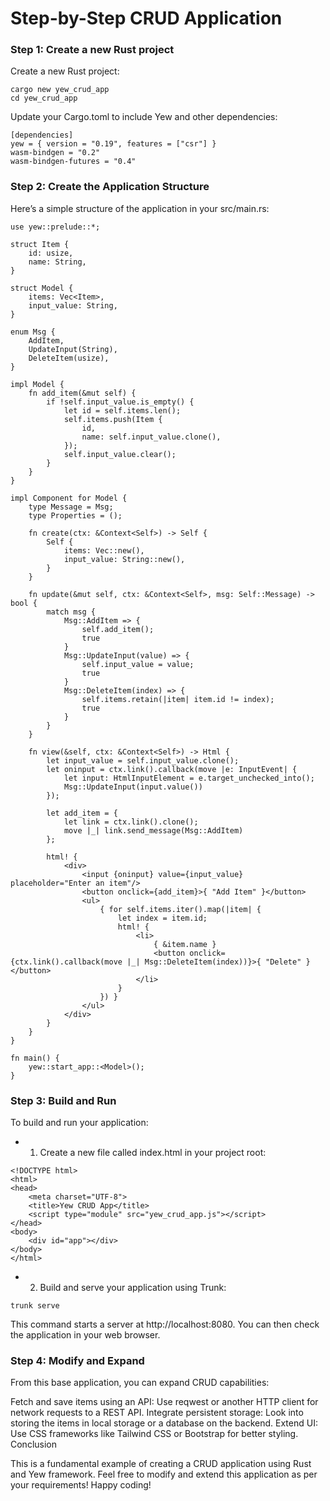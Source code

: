 # Step-by-Step CRUD Application

### Step 1: Create a new Rust project

Create a new Rust project:
```
cargo new yew_crud_app
cd yew_crud_app
```

Update your Cargo.toml to include Yew and other dependencies:
```
[dependencies]
yew = { version = "0.19", features = ["csr"] }
wasm-bindgen = "0.2"
wasm-bindgen-futures = "0.4"
```
### Step 2: Create the Application Structure</br>
Here’s a simple structure of the application in your src/main.rs:
```
use yew::prelude::*;

struct Item {
    id: usize,
    name: String,
}

struct Model {
    items: Vec<Item>,
    input_value: String,
}

enum Msg {
    AddItem,
    UpdateInput(String),
    DeleteItem(usize),
}

impl Model {
    fn add_item(&mut self) {
        if !self.input_value.is_empty() {
            let id = self.items.len();
            self.items.push(Item {
                id,
                name: self.input_value.clone(),
            });
            self.input_value.clear();
        }
    }
}

impl Component for Model {
    type Message = Msg;
    type Properties = ();

    fn create(ctx: &Context<Self>) -> Self {
        Self {
            items: Vec::new(),
            input_value: String::new(),
        }
    }

    fn update(&mut self, ctx: &Context<Self>, msg: Self::Message) -> bool {
        match msg {
            Msg::AddItem => {
                self.add_item();
                true
            }
            Msg::UpdateInput(value) => {
                self.input_value = value;
                true
            }
            Msg::DeleteItem(index) => {
                self.items.retain(|item| item.id != index);
                true
            }
        }
    }

    fn view(&self, ctx: &Context<Self>) -> Html {
        let input_value = self.input_value.clone();
        let oninput = ctx.link().callback(move |e: InputEvent| {
            let input: HtmlInputElement = e.target_unchecked_into();
            Msg::UpdateInput(input.value())
        });

        let add_item = {
            let link = ctx.link().clone();
            move |_| link.send_message(Msg::AddItem)
        };

        html! {
            <div>
                <input {oninput} value={input_value} placeholder="Enter an item"/>
                <button onclick={add_item}>{ "Add Item" }</button>
                <ul>
                    { for self.items.iter().map(|item| {
                        let index = item.id;
                        html! {
                            <li>
                                { &item.name }
                                <button onclick={ctx.link().callback(move |_| Msg::DeleteItem(index))}>{ "Delete" }</button>
                            </li>
                        }
                    }) }
                </ul>
            </div>
        }
    }
}

fn main() {
    yew::start_app::<Model>();
}
```

### Step 3: Build and Run

To build and run your application:

- 1. Create a new file called index.html in your project root:
```
<!DOCTYPE html>
<html>
<head>
    <meta charset="UTF-8">
    <title>Yew CRUD App</title>
    <script type="module" src="yew_crud_app.js"></script>
</head>
<body>
    <div id="app"></div>
</body>
</html>
```

- 2.  Build and serve your application using Trunk:
```
trunk serve
```
This command starts a server at http://localhost:8080. You can then check the application in your web browser.

### Step 4: Modify and Expand

From this base application, you can expand CRUD capabilities:

Fetch and save items using an API: Use reqwest or another HTTP client for network requests to a REST API.
Integrate persistent storage: Look into storing the items in local storage or a database on the backend.
Extend UI: Use CSS frameworks like Tailwind CSS or Bootstrap for better styling.
Conclusion

This is a fundamental example of creating a CRUD application using Rust and Yew framework. Feel free to modify and extend this application as per your requirements! Happy coding!